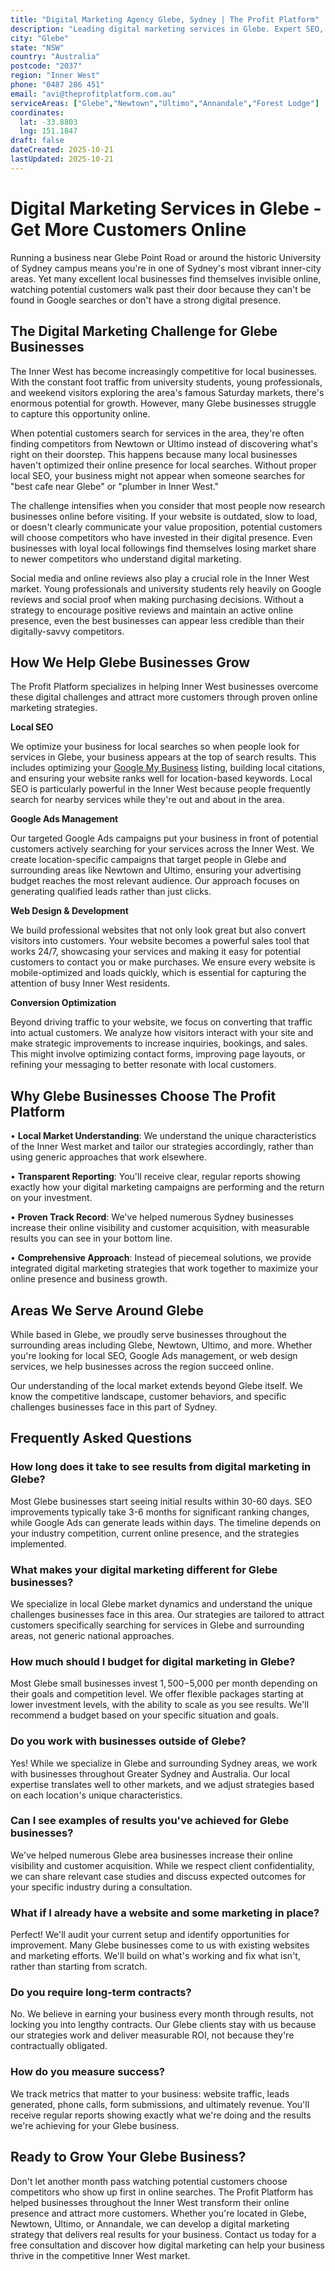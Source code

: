 ```yaml
---
title: "Digital Marketing Agency Glebe, Sydney | The Profit Platform"
description: "Leading digital marketing services in Glebe. Expert SEO, Google Ads & web design for Inner West businesses. Call 0487 286 451 for a free consultation."
city: "Glebe"
state: "NSW"
country: "Australia"
postcode: "2037"
region: "Inner West"
phone: "0487 286 451"
email: "avi@theprofitplatform.com.au"
serviceAreas: ["Glebe","Newtown","Ultimo","Annandale","Forest Lodge"]
coordinates:
  lat: -33.8803
  lng: 151.1847
draft: false
dateCreated: 2025-10-21
lastUpdated: 2025-10-21
---
```


<script type="application/ld+json">
{
  "@context": "https://schema.org",
  "@type": "LocalBusiness",
  "@id": "https://theprofitplatform.com.au/locations/glebe/",
  "name": "The Profit Platform",
  "description": "Leading digital marketing services in Glebe. Expert SEO, Google Ads & web design for Inner West businesses. Call 0487 286 451 for a free consultation.",
  "url": "https://theprofitplatform.com.au/locations/glebe/",
  "telephone": "0487 286 451",
  "email": "avi@theprofitplatform.com.au",
  "address": {
    "@type": "PostalAddress",
    "addressLocality": "Glebe",
    "addressRegion": "NSW",
    "postalCode": "2037",
    "addressCountry": "AU"
  },
  "areaServed": {
    "@type": "City",
    "name": "Glebe"
  },
  "priceRange": "$$",
  "openingHours": "Mo-Fr 09:00-18:00",
  "sameAs": [
    "https://www.facebook.com/theprofitplatform",
    "https://www.linkedin.com/company/theprofitplatform",
    "https://twitter.com/profitplatform"
  ],
  "geo": {
    "@type": "GeoCoordinates"
  }
}
</script>


# Digital Marketing Services in Glebe - Get More Customers Online

Running a business near Glebe Point Road or around the historic University of Sydney campus means you're in one of Sydney's most vibrant inner-city areas. Yet many excellent local businesses find themselves invisible online, watching potential customers walk past their door because they can't be found in Google searches or don't have a strong digital presence.

## The Digital Marketing Challenge for Glebe Businesses

The Inner West has become increasingly competitive for local businesses. With the constant foot traffic from university students, young professionals, and weekend visitors exploring the area's famous Saturday markets, there's enormous potential for growth. However, many Glebe businesses struggle to capture this opportunity online.

When potential customers search for services in the area, they're often finding competitors from Newtown or Ultimo instead of discovering what's right on their doorstep. This happens because many local businesses haven't optimized their online presence for local searches. Without proper local SEO, your business might not appear when someone searches for "best cafe near Glebe" or "plumber in Inner West."

The challenge intensifies when you consider that most people now research businesses online before visiting. If your website is outdated, slow to load, or doesn't clearly communicate your value proposition, potential customers will choose competitors who have invested in their digital presence. Even businesses with loyal local followings find themselves losing market share to newer competitors who understand digital marketing.

Social media and online reviews also play a crucial role in the Inner West market. Young professionals and university students rely heavily on Google reviews and social proof when making purchasing decisions. Without a strategy to encourage positive reviews and maintain an active online presence, even the best businesses can appear less credible than their digitally-savvy competitors.

## How We Help Glebe Businesses Grow

The Profit Platform specializes in helping Inner West businesses overcome these digital challenges and attract more customers through proven online marketing strategies.

**Local SEO**

We optimize your business for local searches so when people look for services in Glebe, your business appears at the top of search results. This includes optimizing your [Google My Business](/blog/how-to-optimise-your-google-business-profile-for-sydney-local-search-in-2025/) listing, building local citations, and ensuring your website ranks well for location-based keywords. Local SEO is particularly powerful in the Inner West because people frequently search for nearby services while they're out and about in the area.

**Google Ads Management**

Our targeted Google Ads campaigns put your business in front of potential customers actively searching for your services across the Inner West. We create location-specific campaigns that target people in Glebe and surrounding areas like Newtown and Ultimo, ensuring your advertising budget reaches the most relevant audience. Our approach focuses on generating qualified leads rather than just clicks.

**Web Design & Development**

We build professional websites that not only look great but also convert visitors into customers. Your website becomes a powerful sales tool that works 24/7, showcasing your services and making it easy for potential customers to contact you or make purchases. We ensure every website is mobile-optimized and loads quickly, which is essential for capturing the attention of busy Inner West residents.

**Conversion Optimization**

Beyond driving traffic to your website, we focus on converting that traffic into actual customers. We analyze how visitors interact with your site and make strategic improvements to increase inquiries, bookings, and sales. This might involve optimizing contact forms, improving page layouts, or refining your messaging to better resonate with local customers.

## Why Glebe Businesses Choose The Profit Platform

• **Local Market Understanding**: We understand the unique characteristics of the Inner West market and tailor our strategies accordingly, rather than using generic approaches that work elsewhere.

• **Transparent Reporting**: You'll receive clear, regular reports showing exactly how your digital marketing campaigns are performing and the return on your investment.

• **Proven Track Record**: We've helped numerous Sydney businesses increase their online visibility and customer acquisition, with measurable results you can see in your bottom line.

• **Comprehensive Approach**: Instead of piecemeal solutions, we provide integrated digital marketing strategies that work together to maximize your online presence and business growth.


## Areas We Serve Around Glebe

While based in Glebe, we proudly serve businesses throughout the surrounding areas including Glebe, Newtown, Ultimo, and more. Whether you're looking for local SEO, Google Ads management, or web design services, we help businesses across the region succeed online.

Our understanding of the local market extends beyond Glebe itself. We know the competitive landscape, customer behaviors, and specific challenges businesses face in this part of Sydney.


## Frequently Asked Questions

### How long does it take to see results from digital marketing in Glebe?

Most Glebe businesses start seeing initial results within 30-60 days. SEO improvements typically take 3-6 months for significant ranking changes, while Google Ads can generate leads within days. The timeline depends on your industry competition, current online presence, and the strategies implemented.

### What makes your digital marketing different for Glebe businesses?

We specialize in local Glebe market dynamics and understand the unique challenges businesses face in this area. Our strategies are tailored to attract customers specifically searching for services in Glebe and surrounding areas, not generic national approaches.

### How much should I budget for digital marketing in Glebe?

Most Glebe small businesses invest $1,500-$5,000 per month depending on their goals and competition level. We offer flexible packages starting at lower investment levels, with the ability to scale as you see results. We'll recommend a budget based on your specific situation and goals.

### Do you work with businesses outside of Glebe?

Yes! While we specialize in Glebe and surrounding Sydney areas, we work with businesses throughout Greater Sydney and Australia. Our local expertise translates well to other markets, and we adjust strategies based on each location's unique characteristics.

### Can I see examples of results you've achieved for Glebe businesses?

We've helped numerous Glebe area businesses increase their online visibility and customer acquisition. While we respect client confidentiality, we can share relevant case studies and discuss expected outcomes for your specific industry during a consultation.

### What if I already have a website and some marketing in place?

Perfect! We'll audit your current setup and identify opportunities for improvement. Many Glebe businesses come to us with existing websites and marketing efforts. We'll build on what's working and fix what isn't, rather than starting from scratch.

### Do you require long-term contracts?

No. We believe in earning your business every month through results, not locking you into lengthy contracts. Our Glebe clients stay with us because our strategies work and deliver measurable ROI, not because they're contractually obligated.

### How do you measure success?

We track metrics that matter to your business: website traffic, leads generated, phone calls, form submissions, and ultimately revenue. You'll receive regular reports showing exactly what we're doing and the results we're achieving for your Glebe business.

## Ready to Grow Your Glebe Business?

Don't let another month pass watching potential customers choose competitors who show up first in online searches. The Profit Platform has helped businesses throughout the Inner West transform their online presence and attract more customers. Whether you're located in Glebe, Newtown, Ultimo, or Annandale, we can develop a digital marketing strategy that delivers real results for your business. Contact us today for a free consultation and discover how digital marketing can help your business thrive in the competitive Inner West market.